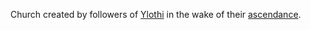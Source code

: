 Church created by followers of [Ylothi](Deities/Ylothi.md) in the wake of their [ascendance](../Big%20Events/Ylothi's%20Ascendance.md).